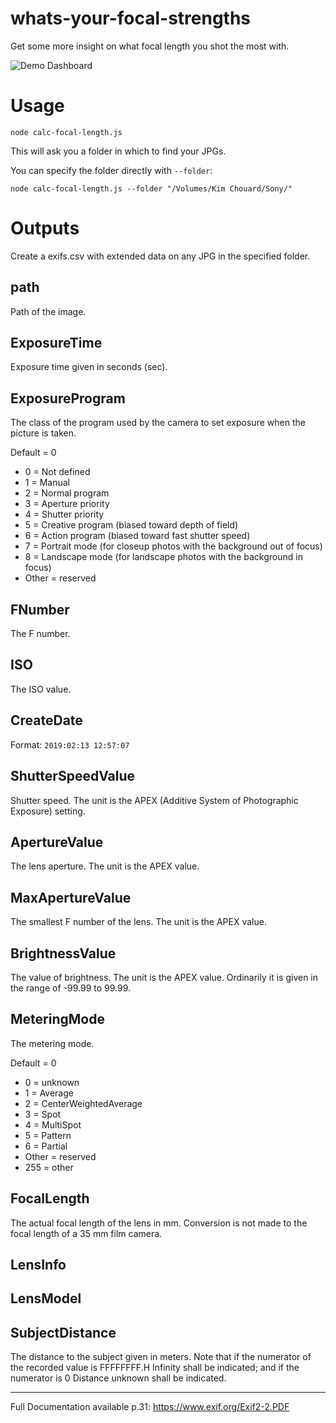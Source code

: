 # whats-your-focal-strengths
Get some more insight on what focal length you shot the most with.

![Demo Dashboard](https://github.com/kimchouard/whats-your-focal-strengths/blob/master/demo-dashboard.png?raw=true)

# Usage

```node calc-focal-length.js```

This will ask you a folder in which to find your JPGs.

You can specify the folder directly with `--folder`:

```node calc-focal-length.js --folder "/Volumes/Kim Chouard/Sony/"```

# Outputs

Create a exifs.csv with extended data on any JPG in the specified folder.

## path
Path of the image.

## ExposureTime
Exposure time given in seconds (sec). 
## ExposureProgram
The class of the program used by the camera to set exposure when the picture is taken. 

Default = 0

- 0 = Not defined
- 1 = Manual
- 2 = Normal program
- 3 = Aperture priority
- 4 = Shutter priority
- 5 = Creative program (biased toward depth of field)
- 6 = Action program (biased toward fast shutter speed)
- 7 = Portrait mode (for closeup photos with the background out of focus)
- 8 = Landscape mode (for landscape photos with the background in focus)
- Other = reserved 

## FNumber
The F number.

## ISO

The ISO value.

## CreateDate

Format: `2019:02:13 12:57:07`

## ShutterSpeedValue

Shutter speed. The unit is the APEX (Additive System of Photographic Exposure) setting.

## ApertureValue

The lens aperture. The unit is the APEX value. 

## MaxApertureValue

The smallest F number of the lens. The unit is the APEX value. 

## BrightnessValue

The value of brightness. The unit is the APEX value. Ordinarily it is given in the range of -99.99 to 99.99. 

## MeteringMode

The metering mode.

Default = 0
- 0 = unknown
- 1 = Average
- 2 = CenterWeightedAverage
- 3 = Spot
- 4 = MultiSpot
- 5 = Pattern
- 6 = Partial
- Other = reserved
- 255 = other 


## FocalLength

The actual focal length of the lens in mm. Conversion is not made to the focal length of a 35 mm film camera. 

## LensInfo

## LensModel

## SubjectDistance

The distance to the subject given in meters. Note that if the numerator of the recorded value is FFFFFFFF.H Infinity shall be indicated; and if the numerator is 0 Distance unknown shall be indicated. 

---

Full Documentation available p.31: https://www.exif.org/Exif2-2.PDF
